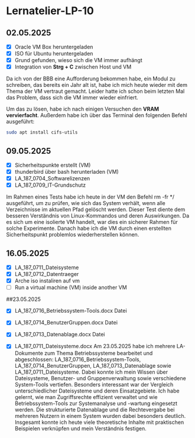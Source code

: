 # Lernatelier-LP-10
## 02.05.2025

- [x] Oracle VM Box heruntergeladen  
- [x] ISO für Ubuntu heruntergeladen  
- [x] Grund gefunden, wieso sich die VM immer aufhängt  
- [x] Integration von **Strg + C** zwischen Host und VM  

Da ich von der BBB eine Aufforderung bekommen habe, ein Modul zu schreiben, das bereits ein Jahr alt ist, habe ich mich heute wieder mit dem Thema der VM vertraut gemacht. Leider hatte ich schon beim letzten Mal das Problem, dass sich die VM immer wieder einfriert.  

Um das zu lösen, habe ich nach einigen Versuchen den **VRAM vervierfacht**. Außerdem habe ich über das Terminal den folgenden Befehl ausgeführt:  

```bash
sudo apt install cifs-utils
```
## 09.05.2025
- [x] Sicherheitspunkte erstellt (VM)
- [x] thunderbird über bash herunterladen (VM)
- [x] LA_187_0704_Softwarelizenzen
- [x] LA_187_0709_IT-Grundschutz

Im Rahmen eines Tests habe ich heute in der VM den Befehl rm -fr */ ausgeführt, um zu prüfen, wie sich das System verhält, wenn alle Verzeichnisse im aktuellen Pfad gelöscht werden. Dieser Test diente dem besseren Verständnis von Linux-Kommandos und deren Auswirkungen. Da es sich um eine isolierte VM handelt, war dies ein sicherer Rahmen für solche Experimente. Danach habe ich die VM durch einen erstellten Sicherheitspunkt problemlos wiederherstellen können.
## 16.05.2025
- [x] LA_187_0711_Dateisysteme
- [x] LA_187_0712_Datentraeger
- [x] Arche iso instaliren auf vm
- [ ] Run a virtual machine (VM) inside another VM

##23.05.2025

- [x] LA_187_0716_Betriebssystem-Tools.docx Datei
- [x] LA_187_0714_BenutzerGruppen.docx Datei
- [x] LA_187_0713_Datenablage.docx Datei
- [x] LA_187_0711_Dateisysteme.docx
Am 23.05.2025 habe ich mehrere LA-Dokumente zum Thema Betriebssysteme bearbeitet und abgeschlossen: LA_187_0716_Betriebssystem-Tools, LA_187_0714_BenutzerGruppen, LA_187_0713_Datenablage sowie LA_187_0711_Dateisysteme. Dabei konnte ich mein Wissen über Dateisysteme, Benutzer- und Gruppenverwaltung sowie verschiedene System-Tools vertiefen. Besonders interessant war der Vergleich unterschiedlicher Dateisysteme und deren Einsatzgebiete. Ich habe gelernt, wie man Zugriffsrechte effizient verwaltet und wie Betriebssystem-Tools zur Systemanalyse und -wartung eingesetzt werden. Die strukturierte Datenablage und die Rechtevergabe bei mehreren Nutzern in einem System wurden dabei besonders deutlich. Insgesamt konnte ich heute viele theoretische Inhalte mit praktischen Beispielen verknüpfen und mein Verständnis festigen.


